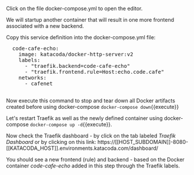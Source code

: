 Click on the file docker-compose.yml to open the editor.

We will startup another container that will result in one more frontend associated with a new backend.

Copy this service definition into the docker-compose.yml file:
<pre class="file" data-filename="docker-compose.yml" data-target="append">
  code-cafe-echo:
    image: katacoda/docker-http-server:v2
    labels:
      - "traefik.backend=code-cafe-echo"
      - "traefik.frontend.rule=Host:echo.code.cafe"
    networks:
      - cafenet

</pre>


</pre>

Now execute this command to stop and tear down all Docker artifacts created before using docker-compose `docker-compose down`{{execute}}

Let's restart Traefik as well as the newly defined container using docker-compose `docker-compose up -d`{{execute}}.

Now check the Traefik dashboard - by click on the tab labeled *Traefik Dashboard* or by clicking on this link:
 https://[[HOST_SUBDOMAIN]]-8080-[[KATACODA_HOST]].environments.katacoda.com/dashboard/

You should see a new frontend (rule) and backend - based on the Docker container *code-cafe-echo* added in this step through the Traefik labels. 

